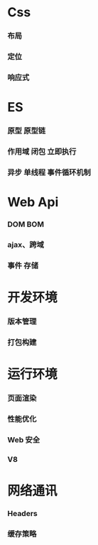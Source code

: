 # Css
### 布局
### 定位
### 响应式

# ES
### 原型 原型链
### 作用域 闭包 立即执行
### 异步 单线程 事件循环机制

# Web Api
### DOM BOM
### ajax、跨域
### 事件 存储

# 开发环境
### 版本管理
### 打包构建

# 运行环境
### 页面渲染
### 性能优化
### Web 安全
### V8

# 网络通讯
### Headers
### 缓存策略
